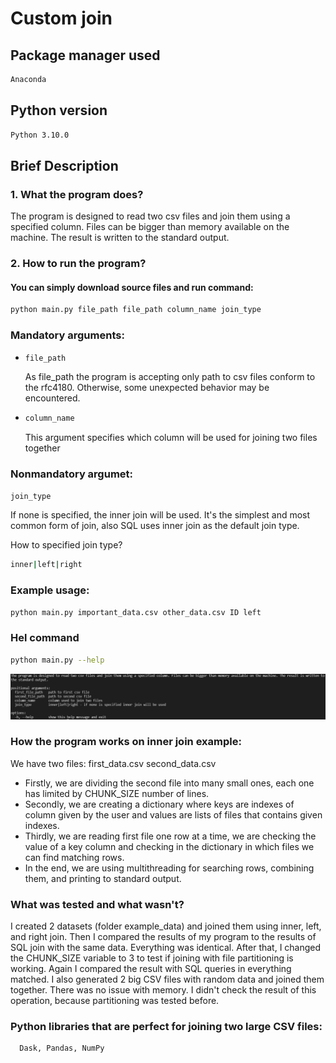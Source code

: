 # Custom join

## Package manager used
```Bash
Anaconda
```
## Python version
```Bash
Python 3.10.0
```
## Brief Description
### 1. What the program does?
The program is designed to read two csv files and join them using a specified column. Files can be bigger than memory available on the machine. The result is written to the standard output.
### 2. How to run the program?
#### You can simply download source files and run command:
```Bash
python main.py file_path file_path column_name join_type
```

### Mandatory arguments:
- ```Bash
  file_path
  ```
    As file_path the program is accepting only path to csv files conform to the rfc4180. Otherwise, some unexpected behavior may be encountered.
- ```Bash
  column_name
  ```
    This argument specifies which column will be used for joining two files together


### Nonmandatory argumet:
 ```Bash
join_type
```
If none is specified, the inner join will be used. It's the simplest and most common form of join, also SQL uses inner join as the default join type.

How to specified join type?
```Bash
inner|left|right
```

### Example usage:
```Bash
python main.py important_data.csv other_data.csv ID left
```

### Hel command
```Bash
python main.py --help
```
![Help Command Image](./image/help.png)

### How the program works on inner join example:
We have two files: first_data.csv second_data.csv
- Firstly, we are dividing the second file into many small ones, each one has limited by CHUNK_SIZE number of lines.
- Secondly, we are creating a dictionary where keys are indexes of column given by the user and values are lists of files that contains given indexes.
- Thirdly, we are reading first file one row at a time, we are checking the value of a key column and checking in the dictionary in which files we can find matching rows.
- In the end, we are using multithreading for searching rows, combining them, and printing to standard output.

### What was tested and what wasn't?
I created 2 datasets (folder example_data) and joined them using inner, left, and right join. Then I compared the results of my program to the results of SQL join with the same data. Everything was identical. After that, I changed the CHUNK_SIZE variable to 3 to test if joining with file partitioning is working. Again I compared the result with SQL queries in everything matched. I also generated 2 big CSV files with random data and joined them together. There was no issue with memory. I didn't check the result of this operation, because partitioning was tested before.

### Python libraries that are perfect for joining two large CSV files:
```Bash
  Dask, Pandas, NumPy
```